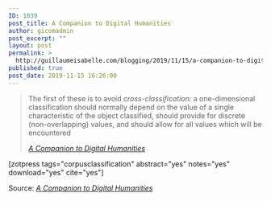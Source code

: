 ```yaml
---
ID: 1039
post_title: A Companion to Digital Humanities
author: gicomadmin
post_excerpt: ""
layout: post
permalink: >
  http://guillaumeisabelle.com/blogging/2019/11/15/a-companion-to-digital-humanities/
published: true
post_date: 2019-11-15 16:26:00
---
```

<!-- wp:quote -->

<blockquote class="wp-block-quote">
  <p>
    The first of these is to avoid <em>cross-classification:</em> a one-dimensional classification should normally depend on the value of a single characteristic of the object classified, should provide for discrete (non-overlapping) values, and should allow for all values which will be encountered
  </p>
  
  <cite><em><a href="http://www.digitalhumanities.org/companion/view?docId=blackwell/9781405103213/9781405103213.xml&chunk.id=ss1-3-2&toc.depth=1&toc.id=ss1-3-2&brand=default">A Companion to Digital Humanities</a></em></cite>
</blockquote>

<!-- /wp:quote -->

<!-- wp:shortcode --> [zotpress tags="corpusclassification" abstract="yes" notes="yes" download="yes" cite="yes"] 

<!-- /wp:shortcode -->

Source: *[A Companion to Digital Humanities][1]*

 [1]: http://www.digitalhumanities.org/companion/view?docId=blackwell/9781405103213/9781405103213.xml&chunk.id=ss1-3-2&toc.depth=1&toc.id=ss1-3-2&brand=default
